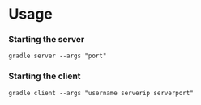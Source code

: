 # Usage

### Starting the server

```
gradle server --args "port"
```

### Starting the client

```
gradle client --args "username serverip serverport"
```

